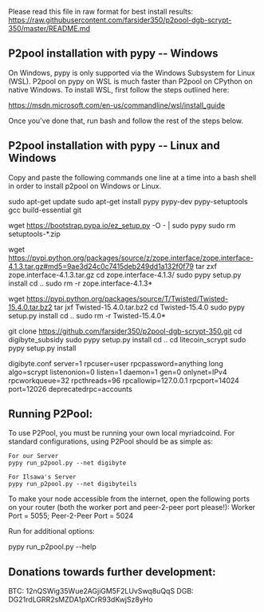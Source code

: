 Please read this file in raw format for best install results:
https://raw.githubusercontent.com/farsider350/p2pool-dgb-scrypt-350/master/README.md

P2pool installation with pypy -- Windows
--------------------------------------
On Windows, pypy is only supported via the Windows Subsystem for Linux (WSL). P2pool on pypy on WSL is much faster than P2pool on
CPython on native Windows. To install WSL, first follow the steps outlined here:

https://msdn.microsoft.com/en-us/commandline/wsl/install_guide

Once you've done that, run bash and follow the rest of the steps below.

P2pool installation with pypy -- Linux and Windows
-------------------------------------------------
Copy and paste the following commands one line at a time into a bash shell in order to install p2pool on Windows or Linux.



sudo apt-get update
sudo apt-get install pypy pypy-dev pypy-setuptools gcc build-essential git

wget https://bootstrap.pypa.io/ez_setup.py -O - | sudo pypy
sudo rm setuptools-*.zip

wget https://pypi.python.org/packages/source/z/zope.interface/zope.interface-4.1.3.tar.gz#md5=9ae3d24c0c7415deb249dd1a132f0f79
tar zxf zope.interface-4.1.3.tar.gz
cd zope.interface-4.1.3/
sudo pypy setup.py install
cd ..
sudo rm -r zope.interface-4.1.3*

wget https://pypi.python.org/packages/source/T/Twisted/Twisted-15.4.0.tar.bz2
tar jxf Twisted-15.4.0.tar.bz2
cd Twisted-15.4.0
sudo pypy setup.py install
cd ..
sudo rm -r Twisted-15.4.0*

git clone https://github.com/farsider350/p2pool-dgb-scrypt-350.git
cd digibyte_subsidy
sudo pypy setup.py install
cd ..
cd litecoin_scrypt
sudo pypy setup.py install    
    
	
digibyte.conf
	server=1
	rpcuser=user
	rpcpassword=anything long
	algo=scrypt
	listenonion=0
	listen=1
	daemon=1
	gen=0
	onlynet=IPv4
	rpcworkqueue=32
	rpcthreads=96
	rpcallowip=127.0.0.1
	rpcport=14024
	port=12026
	deprecatedrpc=accounts

Running P2Pool:
-------------------------
To use P2Pool, you must be running your own local myriadcoind. For standard configurations, using P2Pool should be as simple as:

	For our Server
    pypy run_p2pool.py --net digibyte

	For Ilsawa's Server
	pypy run_p2pool.py --net digibyteils
	
To make your node accessible from the internet, open the following ports on your router (both the worker port and peer-2-peer port please!): Worker Port = 5055; Peer-2-Peer Port = 5024

Run for additional options:

pypy run_p2pool.py --help

Donations towards further development:
-------------------------
BTC: 12nQSWig35Wue2AGjiGM5F2LUvSwq8uQqS
DGB: DG21rdLGRR2sMZDA1pXCrR93dKwjSz8yHo
